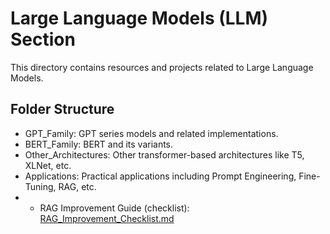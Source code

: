 # Large Language Models (LLM) Section

This directory contains resources and projects related to Large Language Models.

## Folder Structure

- GPT_Family: GPT series models and related implementations.
- BERT_Family: BERT and its variants.
- Other_Architectures: Other transformer-based architectures like T5, XLNet, etc.
- Applications: Practical applications including Prompt Engineering, Fine-Tuning, RAG, etc.
- - RAG Improvement Guide (checklist): [RAG_Improvement_Checklist.md](./RAG_Improvement_Checklist.md)


